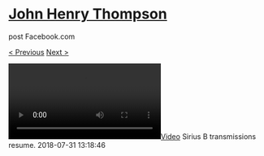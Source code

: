 # [John Henry Thompson](../README.md)
post Facebook.com

[< Previous](2018-08-01-2.md) [Next >](2018-07-30-1.md)

[![](../media/2018-07-31/Sirius-B-transmissions-resume.mp4)](../README.md)
Sirius B transmissions resume.
2018-07-31 13:18:46